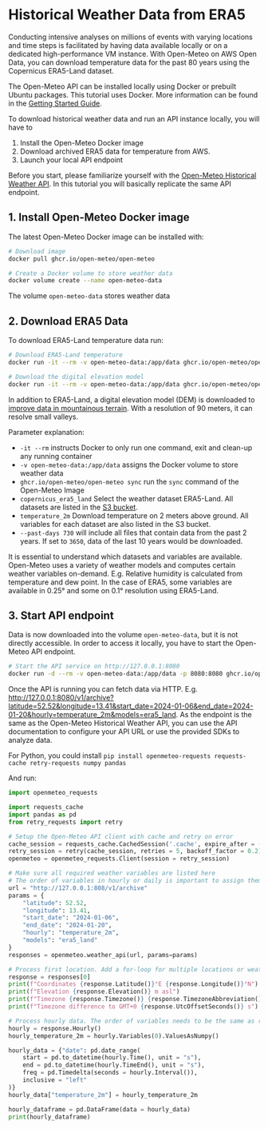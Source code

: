 # Historical Weather Data from ERA5

Conducting intensive analyses on millions of events with varying locations and time steps is facilitated by having data available locally or on a dedicated high-performance VM instance. With Open-Meteo on AWS Open Data, you can download temperature data for the past 80 years using the Copernicus ERA5-Land dataset.

The Open-Meteo API can be installed locally using Docker or prebuilt Ubuntu packages. This tutorial uses Docker. More information can be found in the [Getting Started Guide](https://github.com/open-meteo/open-meteo/blob/main/docs/getting-started.md).

To download historical weather data and run an API instance locally, you will have to
1. Install the Open-Meteo Docker image
2. Download archived ERA5 data for temperature from AWS.
3. Launch your local API endpoint

Before you start, please familiarize yourself with the [Open-Meteo Historical Weather API](https://open-meteo.com/en/docs/historical-weather-api/). In this tutorial you will basically replicate the same API endpoint.

## 1. Install Open-Meteo Docker image

The latest Open-Meteo Docker image can be installed with: 

```bash
# Download image
docker pull ghcr.io/open-meteo/open-meteo

# Create a Docker volume to store weather data
docker volume create --name open-meteo-data
```

The volume `open-meteo-data` stores weather data 

## 2. Download ERA5 Data

To download ERA5-Land temperature data run:

```bash
# Download ERA5-Land temperature
docker run -it --rm -v open-meteo-data:/app/data ghcr.io/open-meteo/open-meteo sync copernicus_era5_land temperature_2m --past-days 730

# Download the digital elevation model
docker run -it --rm -v open-meteo-data:/app/data ghcr.io/open-meteo/open-meteo sync copernicus_dem90 static
```

In addition to ERA5-Land, a digital elevation model (DEM) is downloaded to [improve data in mountainous terrain](https://openmeteo.substack.com/p/improving-weather-forecasts-with). With a resolution of 90 meters, it can resolve small valleys.

Parameter explanation:
- `-it --rm` instructs Docker to only run one command, exit and clean-up any running container
- `-v open-meteo-data:/app/data` assigns the Docker volume to store weather data
- `ghcr.io/open-meteo/open-meteo sync` run the `sync` command of the Open-Meteo Image
- `copernicus_era5_land` Select the weather dataset ERA5-Land. All datasets are listed in the [S3 bucket](https://openmeteo.s3.amazonaws.com/index.html#data/).
- `temperature_2m` Download temperature on 2 meters above ground. All variables for each dataset are also listed in the S3 bucket.
- `--past-days 730` will include all files that contain data from the past 2 years. If set to `3650`, data of the last 10 years would be downloaded.

It is essential to understand which datasets and variables are available. Open-Meteo uses a variety of weather models and computes certain weather variables on-demand. E.g. Relative humidity is calculated from temperature and dew point. In the case of ERA5, some variables are available in 0.25° and some on 0.1° resolution using ERA5-Land.

## 3. Start API endpoint

Data is now downloaded into the volume `open-meteo-data`, but it is not directly accessible. In order to access it locally, you have to start the Open-Meteo API endpoint.

```bash
# Start the API service on http://127.0.0.1:8080
docker run -d --rm -v open-meteo-data:/app/data -p 8080:8080 ghcr.io/open-meteo/open-meteo
```

Once the API is running you can fetch data via HTTP. E.g. http://127.0.0.1:8080/v1/archive?latitude=52.52&longitude=13.41&start_date=2024-01-06&end_date=2024-01-20&hourly=temperature_2m&models=era5_land. As the endpoint is the same as the Open-Meteo Historical Weather API, you can use the API documentation to configure your API URL or use the provided SDKs to analyze data.

For Python, you could install `pip install openmeteo-requests requests-cache retry-requests numpy pandas`

And run:

```python
import openmeteo_requests

import requests_cache
import pandas as pd
from retry_requests import retry

# Setup the Open-Meteo API client with cache and retry on error
cache_session = requests_cache.CachedSession('.cache', expire_after = -1)
retry_session = retry(cache_session, retries = 5, backoff_factor = 0.2)
openmeteo = openmeteo_requests.Client(session = retry_session)

# Make sure all required weather variables are listed here
# The order of variables in hourly or daily is important to assign them correctly below
url = "http://127.0.0.1:808/v1/archive"
params = {
	"latitude": 52.52,
	"longitude": 13.41,
	"start_date": "2024-01-06",
	"end_date": "2024-01-20",
	"hourly": "temperature_2m",
	"models": "era5_land"
}
responses = openmeteo.weather_api(url, params=params)

# Process first location. Add a for-loop for multiple locations or weather models
response = responses[0]
print(f"Coordinates {response.Latitude()}°E {response.Longitude()}°N")
print(f"Elevation {response.Elevation()} m asl")
print(f"Timezone {response.Timezone()} {response.TimezoneAbbreviation()}")
print(f"Timezone difference to GMT+0 {response.UtcOffsetSeconds()} s")

# Process hourly data. The order of variables needs to be the same as requested.
hourly = response.Hourly()
hourly_temperature_2m = hourly.Variables(0).ValuesAsNumpy()

hourly_data = {"date": pd.date_range(
	start = pd.to_datetime(hourly.Time(), unit = "s"),
	end = pd.to_datetime(hourly.TimeEnd(), unit = "s"),
	freq = pd.Timedelta(seconds = hourly.Interval()),
	inclusive = "left"
)}
hourly_data["temperature_2m"] = hourly_temperature_2m

hourly_dataframe = pd.DataFrame(data = hourly_data)
print(hourly_dataframe)
```
